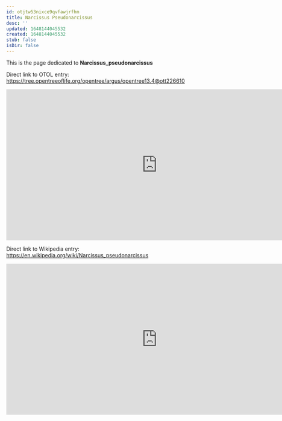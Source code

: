```yaml
---
id: otjtw53nixce9qvfawjrfhm
title: Narcissus Pseudonarcissus
desc: ''
updated: 1648144045532
created: 1648144045532
stub: false
isDir: false
---
```

This is the page dedicated to **Narcissus_pseudonarcissus**


Direct link to OTOL entry: https://tree.opentreeoflife.org/opentree/argus/opentree13.4@ott226610



<html>
    <body>
    <iframe src="https://tree.opentreeoflife.org/opentree/argus/opentree13.4@ott226610"
    width="800" height="400" frameborder="0" allowfullscreen> </iframe>
    </body>
</html>
    


Direct link to Wikipedia entry: https://en.wikipedia.org/wiki/Narcissus_pseudonarcissus



<html>
    <body>
    <iframe src="https://en.wikipedia.org/wiki/Narcissus_pseudonarcissus"
    width="800" height="400" frameborder="0" allowfullscreen> </iframe>
    </body>
</html>
    
